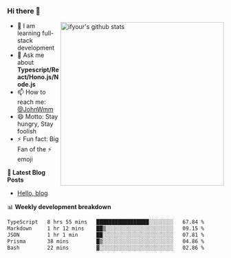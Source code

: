 ### Hi there 👋

<img style="width: 380px" align="right" src="https://github-readme-stats.vercel.app/api?username=ifyour&show_icons=true&theme=dark&card_width=280px&hide_title=true&hide=contribs&include_all_commits=true&count_private=true" alt="ifyour's github stats"/>


- 🌱  I am learning full-stack development
- 💬  Ask me about **Typescript/React/Hono.js/Node.js**
- 📫  How to reach me: [@JohnWmm](https://twitter.com/JohnWmm)
- 😄  Motto: Stay hungry, Stay foolish
- ⚡  Fun fact: Big Fan of the :zap: emoji


**📝 Latest Blog Posts**

<!-- BLOG-POST-LIST:START -->
- [Hello, blog](https://mingming.dev/posts/hello-blog)
<!-- BLOG-POST-LIST:END -->



📊 **Weekly development breakdown** 

<!-- [![wakatime](https://wakatime.com/badge/user/d2bc2102-a53a-4e4f-93d0-a8cbf4be2db4.svg)](https://wakatime.com/@d2bc2102-a53a-4e4f-93d0-a8cbf4be2db4) -->

<!--START_SECTION:waka-->

```txt
TypeScript   8 hrs 55 mins   █████████████████░░░░░░░░   67.84 %
Markdown     1 hr 12 mins    ██▒░░░░░░░░░░░░░░░░░░░░░░   09.15 %
JSON         1 hr 1 min      ██░░░░░░░░░░░░░░░░░░░░░░░   07.81 %
Prisma       38 mins         █▒░░░░░░░░░░░░░░░░░░░░░░░   04.86 %
Bash         22 mins         ▓░░░░░░░░░░░░░░░░░░░░░░░░   02.86 %
```

<!--END_SECTION:waka-->

